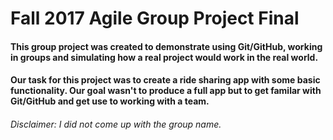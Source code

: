 # Fall 2017 Agile Group Project Final
#### This group project was created to demonstrate using Git/GitHub, working in groups and simulating how a real project would work in the real world.

#### Our task for this project was to create a ride sharing app with some basic functionality.  Our goal wasn't to produce a full app but to get familar with Git/GitHub and get use to working with a team.

###### *Disclaimer:* I did not come up with the group name.